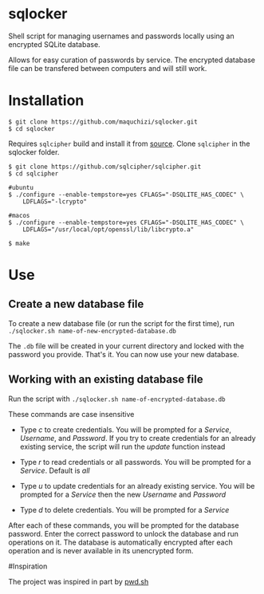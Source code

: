 # sqlocker
Shell script for managing usernames and passwords locally using an encrypted SQLite database.

Allows for easy curation of passwords by service. The encrypted database file can be transfered between computers and will still work.

# Installation

	$ git clone https://github.com/maquchizi/sqlocker.git
	$ cd sqlocker

Requires `sqlcipher` build and install it from [source](https://github.com/sqlcipher/sqlcipher.git).
Clone `sqlcipher` in the sqlocker folder.
```
$ git clone https://github.com/sqlcipher/sqlcipher.git 
$ cd sqlcipher

#ubuntu
$ ./configure --enable-tempstore=yes CFLAGS="-DSQLITE_HAS_CODEC" \
    LDFLAGS="-lcrypto"

#macos
$ ./configure --enable-tempstore=yes CFLAGS="-DSQLITE_HAS_CODEC" \
	LDFLAGS="/usr/local/opt/openssl/lib/libcrypto.a"

$ make
```
# Use

## Create a new database file

To create a new database file (or run the script for the first time), run `./sqlocker.sh name-of-new-encrypted-database.db`

The `.db` file will be created in your current directory and locked with the password you provide. That's it. You can now use your new database.

## Working with an existing database file

Run the script with `./sqlocker.sh name-of-encrypted-database.db`

These commands are case insensitive

* Type *c* to create credentials. You will be prompted for a *Service*, *Username*, and *Password*. If you try to create credentials for an already existing service, the script will run the *update* function instead

* Type *r* to read credentials or all passwords. You will be prompted for a *Service*. Default is *all*

* Type *u* to update credentials for an already existing service. You will be prompted for a *Service* then the new *Username* and *Password*

* Type *d* to delete credentials. You will be prompted for a *Service*

After each of these commands, you will be prompted for the database password. Enter the correct password to unlock the database and run operations on it.
The database is automatically encrypted after each operation and is never available in its unencrypted form. 

#Inspiration

The project was inspired in part by [pwd.sh](https://github.com/drduh/pwd.sh)